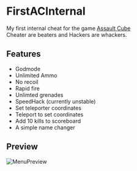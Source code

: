 # FirstACInternal
My first internal cheat for the game [Assault Cube](https://assault.cubers.net/)  
Cheater are beaters and Hackers are whackers.  

## Features
* Godmode
* Unlimited Ammo
* No recoil
* Rapid fire
* Unlimted grenades
* SpeedHack (currently unstable)
* Set teleporter coordinates
* Teleport to set coordinates
* Add 10 kills to scoreboard
* A simple name changer

## Preview
![MenuPreview](https://i.imgur.com/vUMZuIY.jpg)
